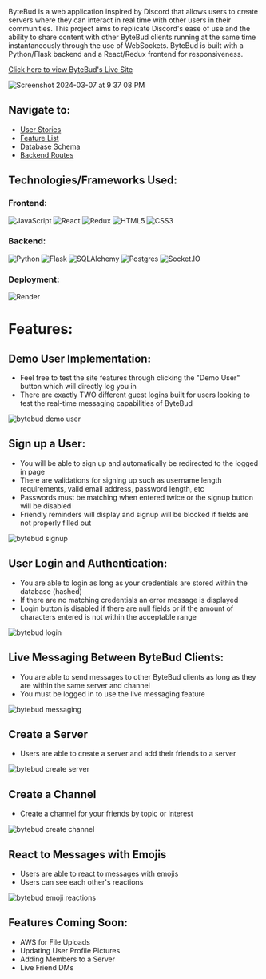 ByteBud is a web application inspired by Discord that allows users to create servers where they can interact in real time with other users in their communities. This project aims to replicate Discord's ease of use and the ability to share content with other ByteBud clients running at the same time instantaneously through the use of WebSockets. ByteBud is built with a Python/Flask backend and a React/Redux frontend for responsiveness.

[Click here to view ByteBud's Live Site](https://bytebud.onrender.com/)

![Screenshot 2024-03-07 at 9 37 08 PM](https://github.com/raymondlang/bytebud/assets/16345938/0bf36d9c-2c39-4ed2-86b4-697765874f91)


## Navigate to:
* [User Stories](https://github.com/raymondlang/bytebud/wiki/User-Stories)
* [Feature List](https://github.com/raymondlang/bytebud/wiki/ByteBud-Features-List)
* [Database Schema](https://github.com/raymondlang/bytebud/wiki/ByteBud-Database-Schema)
* [Backend Routes](https://github.com/raymondlang/bytebud/wiki/Backend-Routes)

## Technologies/Frameworks Used:

### Frontend:
![JavaScript](https://img.shields.io/badge/Javascript-F7DF1E?style=for-the-badge&logo=javascript&logoColor=black)
![React](https://img.shields.io/badge/react-676E77?style=for-the-badge&logo=react&logoColor=#61DAFB)
![Redux](https://img.shields.io/badge/Redux-764ABC?style=for-the-badge&logo=redux&logoColor=white)
![HTML5](https://img.shields.io/badge/HTML5-E34F26?style=for-the-badge&logo=html5&logoColor=white)
![CSS3](https://img.shields.io/badge/CSS3-1572B6?style=for-the-badge&logo=css3&logoColor=white)

### Backend:
![Python](https://img.shields.io/badge/Python-4081B3?style=for-the-badge&logo=python&logoColor=ffe66a)
![Flask](https://img.shields.io/badge/Flask-000000?style=for-the-badge&logo=flask&logoColor=white)
![SQLAlchemy](https://img.shields.io/badge/-SQLAlchemy-D71F00?style=for-the-badge)
![Postgres](https://img.shields.io/badge/Postgres-4169E1?style=for-the-badge&logo=postgresql&logoColor=white)
![Socket.IO](https://img.shields.io/badge/Socket.IO-010101?style=for-the-badge&logo=socket.io&logoColor=white)

### Deployment:
![Render](https://img.shields.io/badge/Render-%46E3B7.svg?style=for-the-badge&logo=render&logoColor=white)

# Features:

## Demo User Implementation:
* Feel free to test the site features through clicking the "Demo User" button which will directly log you in
* There are exactly TWO different guest logins built for users looking to test the real-time messaging capabilities of ByteBud

![bytebud demo user](https://github.com/raymondlang/bytebud/assets/16345938/372c6090-9efe-459c-8126-eefdb971c27b)


## Sign up a User:
* You will be able to sign up and automatically be redirected to the logged in page
* There are validations for signing up such as username length requirements, valid email address, password length, etc
* Passwords must be matching when entered twice or the signup button will be disabled
* Friendly reminders will display and signup will be blocked if fields are not properly filled out

![bytebud signup](https://github.com/raymondlang/bytebud/assets/16345938/4d2b26fb-da6f-4ba3-9c42-5fe9a248a8a6)


## User Login and Authentication:

* You are able to login as long as your credentials are stored within the database (hashed)
* If there are no matching credentials an error message is displayed
* Login button is disabled if there are null fields or if the amount of characters entered is not within the acceptable range

![bytebud login](https://github.com/raymondlang/bytebud/assets/16345938/5645b952-fcc2-4808-bc67-726226950728)


## Live Messaging Between ByteBud Clients:

* You are able to send messages to other ByteBud clients as long as they are within the same server and channel
* You must be logged in to use the live messaging feature

![bytebud messaging](https://github.com/raymondlang/bytebud/assets/16345938/6fef27c3-423c-4d0e-9ad7-e3959ddaf8da)


## Create a Server
* Users are able to create a server and add their friends to a server

![bytebud create server](https://github.com/raymondlang/bytebud/assets/16345938/299e854b-cf8e-4966-8319-733b215af633)

## Create a Channel
* Create a channel for your friends by topic or interest

![bytebud create channel](https://github.com/raymondlang/bytebud/assets/16345938/2bfd8bb2-beac-4736-81ec-3c40ca8e5e17)

## React to Messages with Emojis

* Users are able to react to messages with emojis
* Users can see each other's reactions

![bytebud emoji reactions](https://github.com/raymondlang/bytebud/assets/16345938/54dcf2f6-89e0-49f8-80dc-a514b1d984d3)

## Features Coming Soon:

* AWS for File Uploads
* Updating User Profile Pictures
* Adding Members to a Server
* Live Friend DMs 
